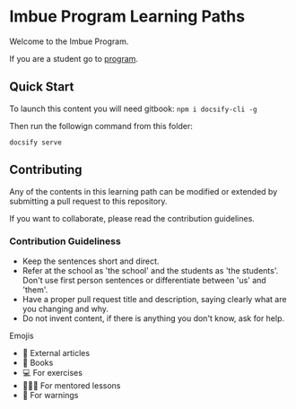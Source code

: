# Imbue Program Learning Paths

Welcome to the Imbue Program.

If you are a student go to [program](program/README.md).


## Quick Start
To launch this content you will need gitbook: `npm i docsify-cli -g`

Then run the followign command from this folder:

```
docsify serve
```

## Contributing
Any of the contents in this learning path can be modified or extended by submitting a pull request to this repository.

If you want to collaborate, please read the contribution guidelines.

### Contribution Guideliness

- Keep the sentences short and direct.
- Refer at the school as 'the school' and the students as 'the students'. Don't use first person sentences or differentiate between 'us' and 'them'. 
- Have a proper pull request title and description, saying clearly what are you changing and why.
- Do not invent content, if there is anything you don't know, ask for help.

Emojis
- 🚀 External articles
- 📘 Books
- ‍💻 For exercises
- 👨🏻‍🏫 For mentored lessons
- 🚧 For warnings
    